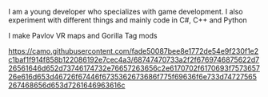 I am a young developer who specializes with game development.
I also experiment with different things and mainly code in C#, C++ and Python

I make Pavlov VR maps and Gorilla Tag mods

https://camo.githubusercontent.com/fade50087bee8e1772de54e9f230f1e2c1baf1f914f858b122086192e7cec4a3/68747470733a2f2f6769746875622d726561646d652d73746174732e76657263656c2e6170702f6170693f757365726e616d653d46726f67446f6735362673686f775f69636f6e733d74727565267468656d653d7261646963616c



<!--
**Ernest326/Ernest326** is a ✨ _special_ ✨ repository because its `README.md` (this file) appears on your GitHub profile.

Here are some ideas to get you started:

- 🔭 I’m currently working on ...
- 🌱 I’m currently learning ...
- 👯 I’m looking to collaborate on ...
- 🤔 I’m looking for help with ...
- 💬 Ask me about ...
- 📫 How to reach me: ...
- 😄 Pronouns: ...
- ⚡ Fun fact: ...
-->
